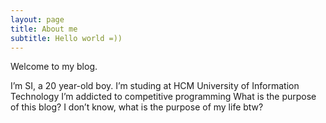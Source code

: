 ```yaml
---
layout: page
title: About me
subtitle: Hello world =))
---
```


Welcome to my blog.

I’m SI, a 20 year-old boy.
I’m studing at HCM University of Information Technology
I’m addicted to competitive programming
What is the purpose of this blog?
I don’t know, what is the purpose of my life btw?
